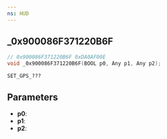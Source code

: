 ```yaml
---
ns: HUD
---
```

## _0x900086F371220B6F

```c
// 0x900086F371220B6F 0xDA0AF00E
void _0x900086F371220B6F(BOOL p0, Any p1, Any p2);
```

```
SET_GPS_???  
```

## Parameters
* **p0**: 
* **p1**: 
* **p2**: 

